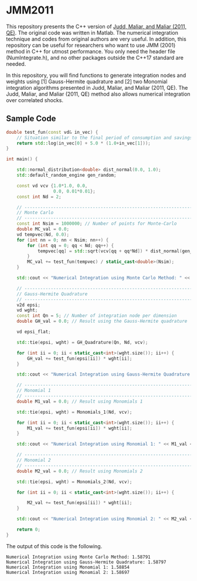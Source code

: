 # JMM2011
This repository presents the C++ version of [Judd, Maliar, and Maliar (2011, QE)](https://onlinelibrary.wiley.com/doi/abs/10.3982/QE14). The original code was written in Matlab. The numerical integration technique and codes from original authors are very useful. In addition, this repository can be useful for researchers who want to use JMM (2001) method in C++ for utmost performance. You only need the header file (NumIntegrate.h), and no other packages outside the C++17 standard are needed.

In this repository, you will find functions to generate integration nodes and weights using [1] Gauss-Hermite quadrature and [2] two Monomial integration algorithms presented in Judd, Maliar, and Maliar (2011, QE). The Judd, Maliar, and Maliar (2011, QE) method also allows numerical integration over correlated shocks.

## Sample Code
```cpp
double test_fun(const vd& in_vec) {
    // Situation similar to the final period of consumption and savings problem
    return std::log(in_vec[0] + 5.0 * (1.0+in_vec[1]));
}

int main() {

    std::normal_distribution<double> dist_normal(0.0, 1.0);
    std::default_random_engine gen_random;

    const vd vcv {1.0*1.0, 0.0,
                  0.0, 0.01*0.01};
    const int Nd = 2;

    // -----------------------------------------------------------------------------------------------------------------
    // Monte Carlo
    // -----------------------------------------------------------------------------------------------------------------
    const int Nsim = 1000000; // Number of points for Monte-Carlo
    double MC_val = 0.0;
    vd tempvec(Nd, 0.0);
    for (int nn = 0; nn < Nsim; nn++) {
        for (int qq = 0; qq < Nd; qq++) {
            tempvec[qq] = std::sqrt(vcv[qq + qq*Nd]) * dist_normal(gen_random);
        }
        MC_val += test_fun(tempvec) / static_cast<double>(Nsim);
    }

    std::cout << "Numerical Integration using Monte Carlo Method: " << MC_val <<"\n";

    // -----------------------------------------------------------------------------------------------------------------
    // Gauss-Hermite Quadrature
    // -----------------------------------------------------------------------------------------------------------------
    v2d epsi;
    vd wght;
    const int Qn = 5; // Number of integration node per dimension
    double GH_val = 0.0; // Result using the Gauss-Hermite quadrature

    vd epsi_flat;

    std::tie(epsi, wght) = GH_Quadrature(Qn, Nd, vcv);

    for (int ii = 0; ii < static_cast<int>(wght.size()); ii++) {
        GH_val += test_fun(epsi[ii]) * wght[ii];
    }

    std::cout << "Numerical Integration using Gauss-Hermite Quadrature: " << GH_val <<"\n";

    // -----------------------------------------------------------------------------------------------------------------
    // Monomial 1
    // -----------------------------------------------------------------------------------------------------------------
    double M1_val = 0.0; // Result using Monomials 1

    std::tie(epsi, wght) = Monomials_1(Nd, vcv);

    for (int ii = 0; ii < static_cast<int>(wght.size()); ii++) {
        M1_val += test_fun(epsi[ii]) * wght[ii];
    }

    std::cout << "Numerical Integration using Monomial 1: " << M1_val <<"\n";

    // -----------------------------------------------------------------------------------------------------------------
    // Monomial 2
    // -----------------------------------------------------------------------------------------------------------------
    double M2_val = 0.0; // Result using Monomials 2

    std::tie(epsi, wght) = Monomials_2(Nd, vcv);

    for (int ii = 0; ii < static_cast<int>(wght.size()); ii++) {

        M2_val += test_fun(epsi[ii]) * wght[ii];
    }

    std::cout << "Numerical Integration using Monomial 2: " << M2_val <<"\n";

	return 0;
}
```

The output of this code is the following.
```
Numerical Integration using Monte Carlo Method: 1.58791
Numerical Integration using Gauss-Hermite Quadrature: 1.58797
Numerical Integration using Monomial 1: 1.58854
Numerical Integration using Monomial 2: 1.58697

```
